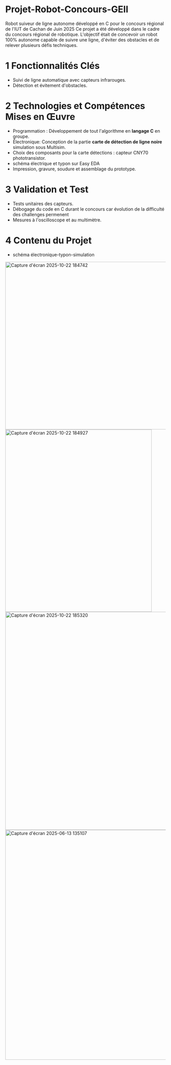 # Projet-Robot-Concours-GEII
Robot suiveur de ligne autonome développé en C pour le concours régional de l'IUT de Cachan de Juin 2025
Ce projet a été développé dans le cadre du concours régional de robotique. L'objectif était de concevoir un robot 100% autonome capable de suivre une ligne, d'éviter des obstacles et de relever plusieurs défis techniques.

# 1 Fonctionnalités Clés
* Suivi de ligne automatique avec capteurs infrarouges.
* Détection et évitement d'obstacles.

# 2 Technologies et Compétences Mises en Œuvre
* Programmation : Développement de tout l'algorithme en **langage C** en groupe. 
* Électronique: Conception de la partie **carte de détection de ligne noire** simulation sous Multisim.
* Choix des composants pour la carte détections : capteur CNY70 phototransistor.
* schéma électrique et typon sur Easy EDA
* Impression, gravure, soudure et assemblage du prototype.
    
# 3 Validation et Test 
* Tests unitaires des capteurs.
* Débogage du code en C durant le concours car évolution de la difficulté des challenges permenent 
* Mesures à l'oscilloscope et au multimètre.

# 4 Contenu du Projet
* schéma électronique-typon-simulation
  
<img width="747" height="526" alt="Capture d'écran 2025-10-22 184742" src="https://github.com/user-attachments/assets/35a46f29-e03a-4041-a735-03117fab7a74" />
<img width="460" height="572" alt="Capture d'écran 2025-10-22 184927" src="https://github.com/user-attachments/assets/d2d8967c-d255-44c9-9f18-3ffb7d85409d" />
<img width="968" height="684" alt="Capture d'écran 2025-10-22 185320" src="https://github.com/user-attachments/assets/6ece9e85-0477-4108-a57e-21dfb17c4430" />
<img width="1372" height="721" alt="Capture d'écran 2025-06-13 135107" src="https://github.com/user-attachments/assets/31637202-7f8a-4d88-986f-50f1cafa1054" />


